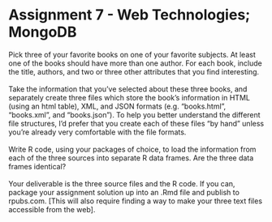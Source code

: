 # Assignment 7 - Web Technologies; MongoDB

Pick three of your favorite books on one of your favorite subjects. At least one of the books should have more than one author. For each book, include the title, authors, and two or three other attributes that you find interesting.<br/><br/>
Take the information that you’ve selected about these three books, and separately create three files which store the book’s information in HTML (using an html table), XML, and JSON formats (e.g. “books.html”, “books.xml”, and “books.json”). To help you better understand the different file structures, I’d prefer that you create each of these files “by hand” unless you’re already very comfortable with the file formats.<br/><br/>
Write R code, using your packages of choice, to load the information from each of the three sources into separate R data frames. Are the three data frames identical?<br/><br/>
Your deliverable is the three source files and the R code. If you can, package your assignment solution up into an .Rmd file and publish to rpubs.com. [This will also require finding a way to make your three text files accessible from the web].
